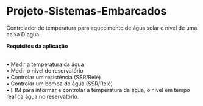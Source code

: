 # Projeto-Sistemas-Embarcados
Controlador de temperatura para aquecimento de água solar e nível de uma caixa D'agua.


<b>Requisitos da aplicação</b>

<br>• Medir a temperatura da água
<br>• Medir o nível do reservatório
<br>• Controlar um resistência (SSR/Relé)
<br>• Controlar um bomba de água (SSR/Relé)
<br>• IHM para informar e controlar a temperatura da água, o nível em tempo real da água no reservatório.

